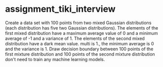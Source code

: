 # assignment_tiki_interview
Create a data set with 100 points from two mixed Gaussian distributions (each distribution has five two Gaussian distributions). The elements of the first mixed distribution have a maximum average value of 0 and a minimum average of -1 and a variance of 1. The elements of the second mixed distribution have a dark mean value. multi is 1., the minimum average is 0 and the variance is 1. Draw decision boundary between 100 points of the first mixture distribution and 100 points of the second mixture distribution don't need to train any machine learning models.